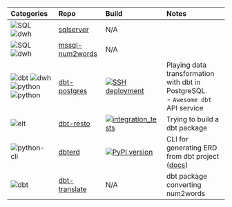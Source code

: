 | Categories              |      Repo            |           Build         | Notes                       |
|:------------------------|:---------------------|:------------------------|:----------------------------|
| ![SQL](https://img.shields.io/badge/Query-SQL-FFCE3E?style=flat-square&labelColor=14354C&logo=sql&logoColor=white) ![dwh](https://img.shields.io/badge/DWH-SqlServer-9cf?style=flat-square&logo=microsoftsqlserver&logoColor=white)|[sqlserver](https://github.com/datnguye/SQL-Server)| N/A | |
| ![SQL](https://img.shields.io/badge/Query-SQL-FFCE3E?style=flat-square&labelColor=14354C&logo=sql&logoColor=white) ![dwh](https://img.shields.io/badge/DWH-SqlServer-9cf?style=flat-square&logo=microsoftsqlserver&logoColor=white) |[mssql-num2words](https://github.com/datnguye/mssql-num2words)| N/A | |
| ![dbt](https://img.shields.io/badge/ELT-dbt-FF694B?style=flat-square&logo=dbt&logoColor=FF694B) ![dwh](https://img.shields.io/badge/DWH-PostgreSQL-9cf?style=flat-square&logo=postgresql&logoColor=white) ![python](https://img.shields.io/badge/Orchestration-Prefect-green?style=flat-square&labelColor=14354C&logo=python&logoColor=white) ![python](https://img.shields.io/badge/API-Python-green?style=flat-square&labelColor=14354C&logo=python&logoColor=white)| [dbt-postgres](https://github.com/datnguye/dbt-postgres) | [![SSH deployment](https://github.com/datnguye/dbt-postgres/actions/workflows/ssh-to-server.yml/badge.svg?branch=main)](https://github.com/datnguye/dbt-postgres/actions/workflows/ssh-to-server.yml) | Playing data transformation with dbt in PostgreSQL.<br />- `Awesome dbt` API service |
| ![elt](https://img.shields.io/badge/ELT-dbt-FF694B?style=flat-square&logo=dbt&logoColor=FF694B) | [dbt-resto](https://github.com/datnguye/dbt-resto) | [![integration_tests](https://github.com/datnguye/dbt-resto/actions/workflows/main.yml/badge.svg)](https://github.com/datnguye/dbt-resto/actions/workflows/main.yml) | Trying to build a dbt package |
| ![python-cli](https://img.shields.io/badge/CLI-Python-FFCE3E?style=flat-square&labelColor=14354C&logo=python&logoColor=white) | [dbterd](https://github.com/datnguye/dbterd) | [![PyPI version](https://badge.fury.io/py/dbterd.svg)](https://pypi.org/project/dbterd/) | CLI for generating ERD from dbt project ([docs](https://dbterd.datnguyen.de/)) |
| ![dbt](https://img.shields.io/badge/dbt-packages-FF694B?logo=dbt&logoColor=FF694B) | [dbt-translate](https://github.com/datnguye/dbt-translate) | N/A | dbt package converting num2words |
